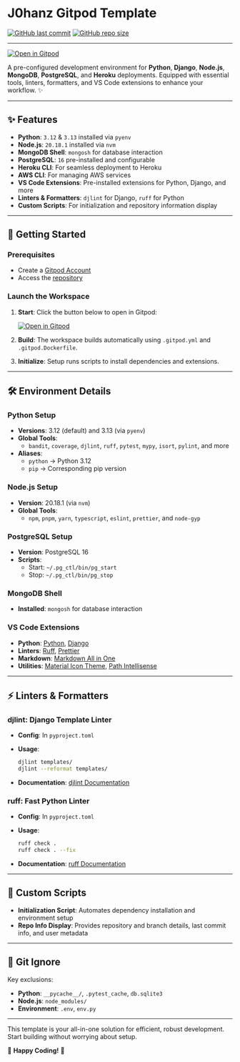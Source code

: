 # J0hanz Gitpod Template

[![GitHub last commit](https://img.shields.io/github/last-commit/j0hanz/j0hanz-gitpod-template)](https://github.com/j0hanz/j0hanz-gitpod-template/commits/main) [![GitHub repo size](https://img.shields.io/github/repo-size/j0hanz/j0hanz-gitpod-template)](https://github.com/j0hanz/j0hanz-gitpod-template)

---

[![Open in Gitpod](https://gitpod.io/button/open-in-gitpod.svg)](https://gitpod.io/#https://github.com/j0hanz/j0hanz-gitpod-template)

A pre-configured development environment for **Python**, **Django**, **Node.js**, **MongoDB**, **PostgreSQL**, and **Heroku** deployments. Equipped with essential tools, linters, formatters, and VS Code extensions to enhance your workflow. ✨

---

## ✨ Features

- **Python**: `3.12` & `3.13` installed via `pyenv`
- **Node.js**: `20.18.1` installed via `nvm`
- **MongoDB Shell**: `mongosh` for database interaction
- **PostgreSQL**: `16` pre-installed and configurable
- **Heroku CLI**: For seamless deployment to Heroku
- **AWS CLI**: For managing AWS services
- **VS Code Extensions**: Pre-installed extensions for Python, Django, and more
- **Linters & Formatters**: `djlint` for Django, `ruff` for Python
- **Custom Scripts**: For initialization and repository information display

---

## 🚀 Getting Started

### Prerequisites

- Create a [Gitpod Account](https://www.gitpod.io/)
- Access the [repository](https://github.com/j0hanz/j0hanz-gitpod-template)

### Launch the Workspace

1. **Start**: Click the button below to open in Gitpod:

   [![Open in Gitpod](https://gitpod.io/button/open-in-gitpod.svg)](https://gitpod.io/#https://github.com/j0hanz/j0hanz-gitpod-template)

2. **Build**: The workspace builds automatically using `.gitpod.yml` and `.gitpod.Dockerfile`.
3. **Initialize**: Setup runs scripts to install dependencies and extensions.

---

## 🛠 Environment Details

### Python Setup

- **Versions**: 3.12 (default) and 3.13 (via `pyenv`)
- **Global Tools**:
  - `bandit`, `coverage`, `djlint`, `ruff`, `pytest`, `mypy`, `isort`, `pylint`, and more
- **Aliases**:
  - `python` → Python 3.12
  - `pip` → Corresponding pip version

### Node.js Setup

- **Version**: 20.18.1 (via `nvm`)
- **Global Tools**:
  - `npm`, `pnpm`, `yarn`, `typescript`, `eslint`, `prettier`, and `node-gyp`

### PostgreSQL Setup

- **Version**: PostgreSQL 16
- **Scripts**:
  - Start: `~/.pg_ctl/bin/pg_start`
  - Stop: `~/.pg_ctl/bin/pg_stop`

### MongoDB Shell

- **Installed**: `mongosh` for database interaction

### VS Code Extensions

- **Python**: [Python](https://marketplace.visualstudio.com/items?itemName=ms-python.python), [Django](https://marketplace.visualstudio.com/items?itemName=batisteo.vscode-django)
- **Linters**: [Ruff](https://marketplace.visualstudio.com/items?itemName=charliermarsh.ruff), [Prettier](https://marketplace.visualstudio.com/items?itemName=esbenp.prettier-vscode)
- **Markdown**: [Markdown All in One](https://marketplace.visualstudio.com/items?itemName=yzhang.markdown-all-in-one)
- **Utilities**: [Material Icon Theme](https://marketplace.visualstudio.com/items?itemName=PKief.material-icon-theme), [Path Intellisense](https://marketplace.visualstudio.com/items?itemName=christian-kohler.path-intellisense)

---

## ⚡ Linters & Formatters

### **djlint**: Django Template Linter

- **Config**: In `pyproject.toml`
- **Usage**:

  ```bash
  djlint templates/
  djlint --reformat templates/
  ```

- **Documentation**: [djlint Documentation](https://djlint.com/)

### **ruff**: Fast Python Linter

- **Config**: In `pyproject.toml`
- **Usage**:

  ```bash
  ruff check .
  ruff check . --fix
  ```

- **Documentation**: [ruff Documentation](https://beta.ruff.rs/docs/)

---

## 📜 Custom Scripts

- **Initialization Script**: Automates dependency installation and environment setup
- **Repo Info Display**: Provides repository and branch details, last commit info, and user metadata

---

## 📄 Git Ignore

Key exclusions:

- **Python**: `__pycache__/`, `.pytest_cache`, `db.sqlite3`
- **Node.js**: `node_modules/`
- **Environment**: `.env`, `env.py`

---

This template is your all-in-one solution for efficient, robust development. Start building without worrying about setup.

🚀 **Happy Coding!** 🚀
